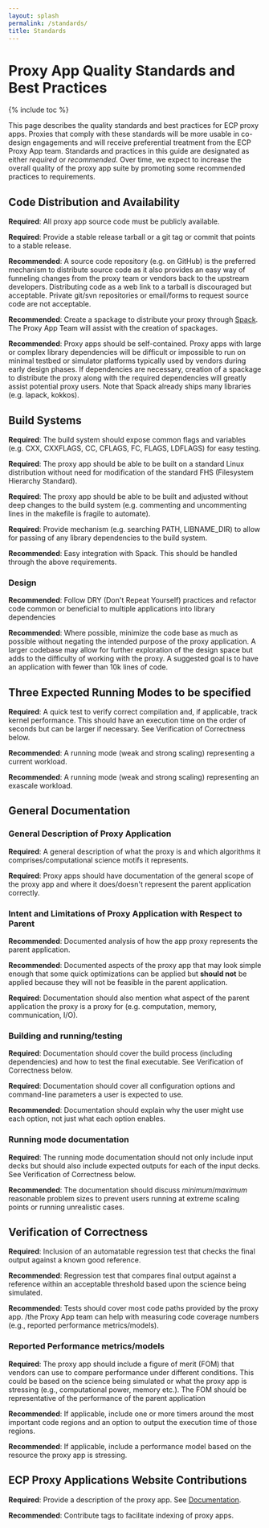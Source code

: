 ```yaml
---
layout: splash
permalink: /standards/
title: Standards
---
```

# Proxy App Quality Standards and Best Practices

{% include toc %}

This page describes the quality standards and best practices for ECP proxy
apps.  Proxies that comply with these standards will be more usable in
co-design engagements and will receive preferential treatment from the ECP
Proxy App team. Standards and practices in this guide are designated as either
_required_ or _recommended_.  Over time, we expect to increase the overall
quality of the proxy app suite by promoting some recommended practices to
requirements.
## Code Distribution and Availability

**Required**: All proxy app source code must be publicly available.

**Required**: Provide a stable release tarball or a git tag or commit that
points to a stable release.

**Recommended**: A source code repository (e.g. on GitHub) is the preferred
mechanism to distribute source code as it also provides an easy way of
funneling changes from the proxy team or vendors back to the upstream
developers.  Distributing code as a web link to a tarball is discouraged but
acceptable.  Private git/svn repositories or email/forms to request source
code are not acceptable.

**Recommended**:  Create a spackage to distribute your proxy through
[Spack](https://github.com/LLNL/spack). The Proxy App Team will assist with the
creation of spackages.

**Recommended**: Proxy apps should be self-contained.  Proxy apps with large or
complex library dependencies will be difficult or impossible to run on minimal
testbed or simulator platforms typically used by vendors during early
design phases.  If dependencies are necessary, creation of a spackage to
distribute the proxy along with the required dependencies will greatly assist
potential proxy users.  Note that Spack already ships many libraries (e.g.
lapack, kokkos).

## Build Systems

**Required**: The build system should expose common flags and variables (e.g.
CXX, CXXFLAGS, CC, CFLAGS, FC, FLAGS, LDFLAGS) for easy testing.

**Required**: The proxy app should be able to be built on a standard Linux
distribution without need for modification of the standard FHS (Filesystem
Hierarchy Standard).

**Required**: The proxy app should be able to be built and adjusted without
deep changes to the build system (e.g. commenting and uncommenting lines in the
makefile is fragile to automate).

**Required**: Provide mechanism (e.g. searching PATH, LIBNAME_DIR) to
allow for passing of any library dependencies to the build system.

**Recommended**: Easy integration with Spack. This should be handled through
the above requirements.

### Design

**Recommended**: Follow DRY (Don't Repeat Yourself) practices and refactor code
common or beneficial to multiple applications into library dependencies

**Recommended**: Where possible, minimize the code base as much as possible without
negating the intended purpose of the proxy application. A larger codebase may
allow for further exploration of the design space but adds to the difficulty
of working with the proxy. A suggested goal is to have an application with fewer than
10k lines of code.

## Three Expected Running Modes to be specified

**Required**: A quick test to verify correct compilation and, if applicable,
track kernel performance. This should have an execution time on the order of
seconds but can be larger if necessary. See Verification of Correctness below.

**Recommended**: A running mode (weak and strong scaling) representing a current workload.

**Recommended**: A running mode (weak and strong scaling) representing an exascale workload.

## General Documentation

### General Description of Proxy Application

**Required**: A general description of what the proxy is and which algorithms
it comprises/computational science motifs it represents.

**Required**: Proxy apps should have documentation of the general scope of the
proxy app and where it does/doesn't represent the parent application correctly.

### Intent and Limitations of Proxy Application with Respect to Parent

**Recommended**: Documented analysis of how the app proxy represents the parent
application.

**Recommended**: Documented aspects of the proxy app that may look simple
enough that some quick optimizations can be applied but **should not** be
applied because they will not be feasible in the parent application.

**Required**: Documentation should also mention what aspect of the parent
application the proxy is a proxy for (e.g. computation, memory, communication,
I/O).

### Building and running/testing

**Required**: Documentation should cover the build process (including
dependencies) and how to test the final executable. See Verification of
Correctness below.

**Required**: Documentation should cover all configuration options and
command-line parameters a user is expected to use.

**Recommended**: Documentation should explain why the user might use each
option, not just what each option enables.

### Running mode documentation

**Required**: The running mode documentation should not only include input
decks but should also include expected outputs for each of the input decks. See
Verification of Correctness below.

**Recommended**: The documentation should discuss _minimum_/_maximum_
reasonable problem sizes to prevent users running at extreme scaling points or
running unrealistic cases.

## Verification of Correctness

**Required**: Inclusion of an automatable regression test that checks the final
output against a known good reference.

**Recommended**: Regression test that compares final output against a reference
within an acceptable threshold based upon the science being simulated.

**Recommended**: Tests should cover most code paths provided by the proxy app.
/the Proxy App team can help with measuring code coverage numbers (e.g.,
reported performance metrics/models).

### Reported Performance metrics/models

**Required**: The proxy app should include a figure of merit (FOM) that vendors
can use to compare performance under different conditions. This could be based
on the science being simulated or what the proxy app is stressing (e.g.,
computational power, memory etc.). The FOM should be representative of the
performance of the parent application

**Recommended**: If applicable, include one or more timers around the most
important code regions and an option to output the execution time of those
regions.

**Recommended**: If applicable, include a performance model based on the
resource the proxy app is stressing.

## ECP Proxy Applications Website Contributions

**Required**: Provide a description of the proxy app. See
[Documentation](https://exascaleproject.github.io/proxy-apps/docs).

**Recommended**: Contribute tags to facilitate indexing of proxy apps.
